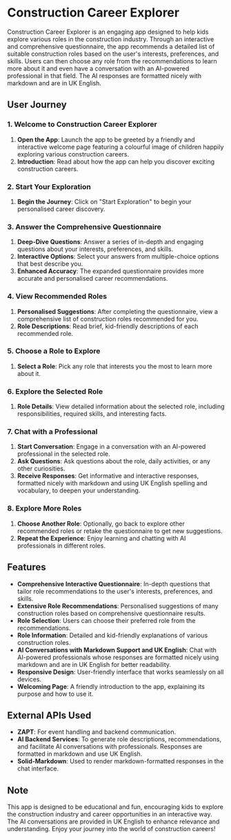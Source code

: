 # Construction Career Explorer

Construction Career Explorer is an engaging app designed to help kids explore various roles in the construction industry. Through an interactive and comprehensive questionnaire, the app recommends a detailed list of suitable construction roles based on the user's interests, preferences, and skills. Users can then choose any role from the recommendations to learn more about it and even have a conversation with an AI-powered professional in that field. The AI responses are formatted nicely with markdown and are in UK English.

## User Journey

### 1. Welcome to Construction Career Explorer

1. **Open the App**: Launch the app to be greeted by a friendly and interactive welcome page featuring a colourful image of children happily exploring various construction careers.
2. **Introduction**: Read about how the app can help you discover exciting construction careers.

### 2. Start Your Exploration

1. **Begin the Journey**: Click on "Start Exploration" to begin your personalised career discovery.

### 3. Answer the Comprehensive Questionnaire

1. **Deep-Dive Questions**: Answer a series of in-depth and engaging questions about your interests, preferences, and skills.
2. **Interactive Options**: Select your answers from multiple-choice options that best describe you.
3. **Enhanced Accuracy**: The expanded questionnaire provides more accurate and personalised career recommendations.

### 4. View Recommended Roles

1. **Personalised Suggestions**: After completing the questionnaire, view a comprehensive list of construction roles recommended for you.
2. **Role Descriptions**: Read brief, kid-friendly descriptions of each recommended role.

### 5. Choose a Role to Explore

1. **Select a Role**: Pick any role that interests you the most to learn more about it.

### 6. Explore the Selected Role

1. **Role Details**: View detailed information about the selected role, including responsibilities, required skills, and interesting facts.

### 7. Chat with a Professional

1. **Start Conversation**: Engage in a conversation with an AI-powered professional in the selected role.
2. **Ask Questions**: Ask questions about the role, daily activities, or any other curiosities.
3. **Receive Responses**: Get informative and interactive responses, formatted nicely with markdown and using UK English spelling and vocabulary, to deepen your understanding.

### 8. Explore More Roles

1. **Choose Another Role**: Optionally, go back to explore other recommended roles or retake the questionnaire to get new suggestions.
2. **Repeat the Experience**: Enjoy learning and chatting with AI professionals in different roles.

## Features

- **Comprehensive Interactive Questionnaire**: In-depth questions that tailor role recommendations to the user's interests, preferences, and skills.
- **Extensive Role Recommendations**: Personalised suggestions of many construction roles based on comprehensive questionnaire results.
- **Role Selection**: Users can choose their preferred role from the recommendations.
- **Role Information**: Detailed and kid-friendly explanations of various construction roles.
- **AI Conversations with Markdown Support and UK English**: Chat with AI-powered professionals whose responses are formatted nicely using markdown and are in UK English for better readability.
- **Responsive Design**: User-friendly interface that works seamlessly on all devices.
- **Welcoming Page**: A friendly introduction to the app, explaining its purpose and how to use it.

## External APIs Used

- **ZAPT**: For event handling and backend communication.
- **AI Backend Services**: To generate role descriptions, recommendations, and facilitate AI conversations with professionals. Responses are formatted in markdown and use UK English.
- **Solid-Markdown**: Used to render markdown-formatted responses in the chat interface.

## Note

This app is designed to be educational and fun, encouraging kids to explore the construction industry and career opportunities in an interactive way. The AI conversations are provided in UK English to enhance relevance and understanding. Enjoy your journey into the world of construction careers!